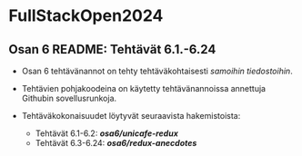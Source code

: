 # FullStackOpen2024

## Osan 6 README: Tehtävät 6.1.-6.24

- Osan 6 tehtävänannot on tehty tehtäväkohtaisesti *samoihin tiedostoihin*.
- Tehtävien pohjakoodeina on käytetty tehtävänannoissa annettuja Githubin sovellusrunkoja.

- Tehtäväkokonaisuudet löytyvät seuraavista hakemistoista:
  - Tehtävät 6.1-6.2: _**osa6/unicafe-redux**_
  - Tehtävät 6.3-6.24: _**osa6/redux-anecdotes**_


